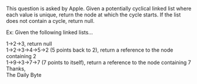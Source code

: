 This question is asked by Apple. Given a potentially cyclical linked list where each value is unique, return the node at which the cycle starts. If the list does not contain a cycle, return null.

Ex: Given the following linked lists...

1->2->3, return null   
1->2->3->4->5->2 (5 points back to 2), return a reference to the node containing 2   
1->9->3->7->7 (7 points to itself), return a reference to the node containing 7   
Thanks,   
The Daily Byte
